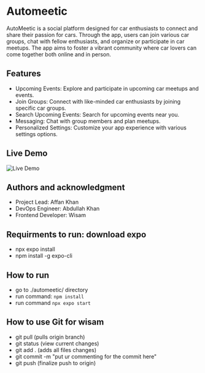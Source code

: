 # Automeetic

AutoMeetic is a social platform designed for car enthusiasts to connect and share their passion for cars. Through the app, users can join various car groups, chat with fellow enthusiasts, and organize or participate in car meetups. The app aims to foster a vibrant community where car lovers can come together both online and in person.

## Features

- Upcoming Events: Explore and participate in upcoming car meetups and events.
- Join Groups: Connect with like-minded car enthusiasts by joining specific car groups.
- Search Upcoming Events: Search for upcoming events near you.
- Messaging: Chat with group members and plan meetups.
- Personalized Settings: Customize your app experience with various settings options.

## Live Demo

![Live Demo](demo/live-demo.gif)

## Authors and acknowledgment

- Project Lead: Affan Khan
- DevOps Engineer: Abdullah Khan
- Frontend Developer: Wisam

## Requirments to run: download expo

- npx expo install
- npm install -g expo-cli

## How to run

- go to ./automeetic/ directory
- run command: `npm install`
- run command `npx expo start`

## How to use Git for wisam

- git pull (pulls origin branch)
- git status (view current changes)
- git add . (adds all files changes)
- git commit -m "put ur commenting for the commit here"
- git push (finalize push to origin)
